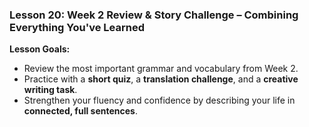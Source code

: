 ### Lesson 20: Week 2 Review & Story Challenge – Combining Everything You've Learned
**Lesson Goals:**
- Review the most important grammar and vocabulary from Week 2.  
- Practice with a **short quiz**, a **translation challenge**, and a **creative writing task**.  
- Strengthen your fluency and confidence by describing your life in **connected, full sentences**.
